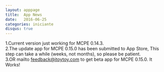 ```yaml
---
layout: apppage
title:  App News
date:   2016-06-25
categories: iniciante
disqus: true
---
```

1.Current version just working for MCPE 0.14.3.  
2.The update app for MCPE 0.15.0 has been submitted to App Store, This step can take a while (weeks, not months), so please be patient.  
3.OR mailto feedback@itoytoy.com to get beta app for MCPE 0.15.0.
It Works! 


